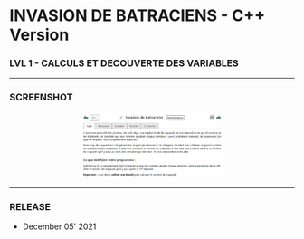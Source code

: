 # INVASION DE BATRACIENS - C++ Version
### LVL 1 - CALCULS ET DECOUVERTE DES VARIABLES

---
### **SCREENSHOT**

<div align="center">
    <img
        src="https://github.com/Ayckinn/CPP/blob/main/FRANCE_IOI/LEVEL_01/3_Calculs_et_variables/09_invasion_batraciens/todo.png"
        alt="DEMO"
        style="width:50%">
</div>

---
### **RELEASE**

- December 05' 2021